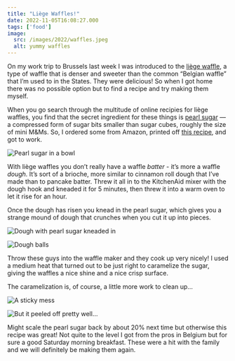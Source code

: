 ```yaml
---
title: "Liège Waffles!"
date: 2022-11-05T16:08:27.000
tags: ['food']
image:
  src: /images/2022/waffles.jpeg
  alt: yummy waffles
---
```


On my work trip to Brussels last week I was introduced to the [liège waffle](https://tastecooking.com/waffle-town/), a type of waffle that is denser and sweeter than the common “Belgian waffle” that I’m used to in the States. They were delicious! So when I got home there was no possible option but to find a recipe and try making them myself.

When you go search through the multitude of online recipies for liège waffles, you find that the secret ingredient for these things is [pearl sugar](https://www.thespruceeats.com/what-is-pearl-sugar-5202956) — a compressed form of sugar bits smaller than sugar cubes, roughly the size of mini M&Ms. So, I ordered some from Amazon, printed off [this recipe](https://bakerbettie.com/real-belgian-liege-waffles/), and got to work.

![Pearl sugar in a bowl](/images/2022/pearl-sugar.jpeg)

With liège waffles you don’t really have a waffle _batter_ - it’s more a waffle _dough._ It’s sort of a brioche, more similar to cinnamon roll dough that I’ve made than to pancake batter. Threw it all in to the KitchenAid mixer with the dough hook and kneaded it for 5 minutes, then threw it into a warm oven to let it rise for an hour.

Once the dough has risen you knead in the pearl sugar, which gives you a strange mound of dough that crunches when you cut it up into pieces.

![Dough with pearl sugar kneaded in](/images/2022/waffle-dough.jpeg)

![Dough balls](/images/2022/dough-balls.jpeg)

Throw these guys into the waffle maker and they cook up very nicely! I used a medium heat that turned out to be just right to caramelize the sugar, giving the waffles a nice shine and a nice crisp surface.

The caramelization is, of course, a little more work to clean up…

![A sticky mess](/images/2022/waffle-iron.jpeg)

![But it peeled off pretty well…](/images/2022/burned-sugar.jpeg)

Might scale the pearl sugar back by about 20% next time but otherwise this recipe was great! Not quite to the level I got from the pros in Belgium but for sure a good Saturday morning breakfast. These were a hit with the family and we will definitely be making them again.
